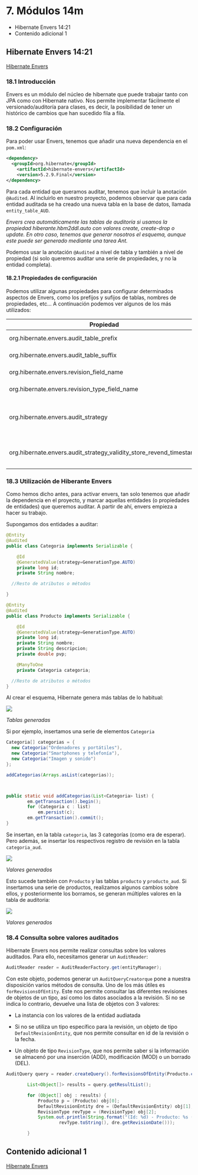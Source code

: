 # 7. Módulos 14m
   * Hibernate Envers 14:21 
   * Contenido adicional 1

## Hibernate Envers 14:21 

[Hibernate Envers](pdfs/18_Envers.pdf)

### 18.1 Introducción

Envers es un módulo del núcleo de hibernate que puede trabajar tanto con JPA como con Hibernate nativo. Nos permite implementar fácilmente el versionado/auditoría para clases, es decir, la posibilidad de tener un histórico de cambios que han sucedido fila a fila.

### 18.2 Configuración

Para poder usar Envers, tenemos que añadir una nueva dependencia en el `pom.xml`:

```xml
<dependency>
  <groupId>org.hibernate</groupId>
    <artifactId>hibernate-envers</artifactId>
    <version>5.2.9.Final</version>
</dependency>
```

Para cada entidad que queramos auditar, tenemos que incluir la anotación `@Audited`. Al incluirlo en nuestro proyecto, podemos observar que para cada entidad auditada se ha creado una nueva tabla en la base de datos, llamada `entity_table_AUD`.

*Envers crea automáticamente las tablas de auditoría si usamos la propiedad hiberante.hbm2ddl.auto con valores create, create-drop o update. En otro caso, tenemos que generar nosotros el esquema, aunque este puede ser generado mediante una tarea Ant.*

Podemos usar la anotación `@Audited` a nivel de tabla y también a nivel de propiedad (si solo queremos auditar una serie de propiedades, y no la entidad completa).

#### 18.2.1 Propiedades de configuración

Podemos utilizar algunas propiedades para configurar determinados aspectos de Envers, como los prefijos y sufijos de tablas, nombres de propiedades, etc… A continuación podemos ver algunos de los más utilizados:

Propiedad | Valor por defecto | Descripción
----------|-------------------|------------
org.hibernate.envers.audit_table_prefix | | Prefijo que se añadirá al nombre de las tablas de auditoría
org.hibernate.envers.audit_table_suffix | _AUD | Sufijo que se añadirá al nombre de las tablas de auditoría
org.hibernate.envers.revision_field_name | REV | Nombre del campo en la entidad auditada que almacenará el número de revisión.
org.hibernate.envers.revision_type_field_name | REVTYPE | Nombre del campo en la entidad auditada que almacenará el tipo de cambio realizado (`add`, `mod`, `del`).
org.hibernate.envers.audit_strategy | org.hibernate.envers.strategy.DefaultAuditStrategy | Estrategia de auditoria a utilizar. La estrategia por defecto almacena solo la revisión. Otra alternativa es `org.hibernate.envers.strategy.ValidityAuditStrategy`, que almacena más información. Es mas lenta para los cambios, pero más rápida para la lectura.
org.hibernate.envers.audit_strategy_validity_store_revend_timestamp | false | Indica si la fecha de la revisión se puede almacenar mientras que los datos son válidos. Esto es útil para particionar o rotar la base de datos. Esta propiedad es solo utili si usamos `ValidityAuditStrategy`.

### 18.3 Utilización de Hiberante Envers

Como hemos dicho antes, para activar envers, tan solo tenemos que añadir la dependencia en el proyecto, y marcar aquellas entidades (o propiedades de entidades) que queremos auditar. A partir de ahí, envers empieza a hacer su trabajo.

Supongamos dos entidades a auditar:

```java
@Entity
@Audited
public class Categoria implements Serializable {

    @Id
    @GeneratedValue(strategy=GenerationType.AUTO)
    private long id;
    private String nombre;

  //Resto de atributos o métodos

}

@Entity
@Audited
public class Producto implements Serializable {

    @Id
    @GeneratedValue(strategy=GenerationType.AUTO)
    private long id;
    private String nombre;
    private String descripcion;
    private double pvp;

    @ManyToOne
    private Categoria categoria;

  //Resto de atributos o métodos
}
```

Al crear el esquema, Hibernate genera más tablas de lo habitual:

<img src="images/7-tablas.jpeg">

*Tablas generadas*

Si por ejemplo, insertamos una serie de elementos `Categoria`

```java
Categoria[] categorias = {
  new Categoria("Ordenadores y portátiles"),
  new Categoria("Smartphones y telefonía"),
  new Categoria("Imagen y sonido")
};

addCategorias(Arrays.asList(categorias));



public static void addCategorias(List<Categoria> list) {
        em.getTransaction().begin();
        for (Categoria c : list)
            em.persist(c);
        em.getTransaction().commit();
}
```

Se insertan, en la tabla `categoria`, las 3 categorías (como era de esperar). Pero además, se insertar los respectivos registro de revisión en la tabla `categoria_aud`.

<img src="images/7-valores.jpg">

*Valores generados*

Esto sucede también con `Producto` y las tablas `producto` y `producto_aud`. Si insertamos una serie de productos, realizamos algunos cambios sobre ellos, y posteriormente los borramos, se generan múltiples valores en la tabla de auditoria:

<img src="images/7-valores-2.jpeg">

*Valores generados*

### 18.4 Consulta sobre valores auditados

Hibernate Envers nos permite realizar consultas sobre los valores auditados. Para ello, necesitamos generar un `AuditReader`:

```java
AuditReader reader = AuditReaderFactory.get(entityManager);
```

Con este objeto, podemos generar un `AuditQueryCreatorque` pone a nuestra disposición varios métodos de consulta. Uno de los más útiles es `forRevisionsOfEntity`. Este nos permite consultar las diferentes revisiones de objetos de un tipo, así como los datos asociados a la revisión. Si no se indica lo contrario, devuelve una lista de objetos con 3 valores:

* La instancia con los valores de la entidad audiatada

* Si no se utiliza un tipo específico para la revisión, un objeto de tipo `DefaultRevisionEntity`, que nos permite consultar en id de la revisión o la fecha.

* Un objeto de tipo `RevisionType`, que nos permite saber si la información se almacenó por una inserción (ADD), modificación (MOD) o un borrado (DEL).

```java
AuditQuery query = reader.createQuery().forRevisionsOfEntity(Producto.class, false, true);

        List<Object[]> results = query.getResultList();

        for (Object[] obj : results) {
            Producto p = (Producto) obj[0];
            DefaultRevisionEntity dre = (DefaultRevisionEntity) obj[1];
            RevisionType revType = (RevisionType) obj[2];
            System.out.println(String.format("(Id: %d) - Producto: %s (%.2f €) (%s el %s)", dre.getId(), p.getNombre(), p.getPvp(),
                    revType.toString(), dre.getRevisionDate()));

        }
```

## Contenido adicional 1

[Hibernate Envers](pdfs/18_Envers.pdf)
